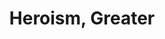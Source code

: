 ---
title: "Heroism, Greater"

spell:
  schools:
    - name:        "Enchantment"
      subschools:  ["Compulsion"]
      descriptors: ["Mind-Affecting"]
  classes:
    - name:  "Bard"
      abbr:  "Brd"
      level: 5
    - name:  "Sorcerer/Wizard"
      abbr:  "Sor/Wiz"
      level: 6
  duration:           "1 min./level"
  description:        |
    This spell functions like heroism, except the creature gains a +4 morale bonus on attack rolls, saves, and skill checks, immunity to fear effects, and temporary hit points equal to your caster level (maximum 20).
---